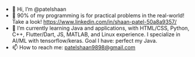 - 👋 Hi, I’m @patelshaan
- 👀 90% of my programming is for practical problems in the real-world! Take a look! https://www.linkedin.com/in/shaan-patel-50a8a9357/
- 🌱 I’m currently learning Java and applications, with HTML/CSS, Python, C++, Flutter/Dart, JS, MATLAB, and Linux experience. I specialize in AI/ML with tensorflow/keras. Goal I have: perfect my Java.
- 📫 How to reach me: patelshaan9898@gmail.com

<!---
patelshaan/patelshaan is a ✨ special ✨ repository because its `README.md` (this file) appears on your GitHub profile.
You can click the Preview link to take a look at your changes.
--->
